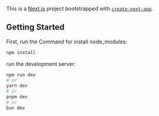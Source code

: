 This is a [Next.js](https://nextjs.org) project bootstrapped with [`create-next-app`](https://nextjs.org/docs/app/api-reference/cli/create-next-app).

## Getting Started

First, run the Command for install node_modules:

```bash
npm install
```

run the development server:

```bash
npm run dev
# or
yarn dev
# or
pnpm dev
# or
bun dev
